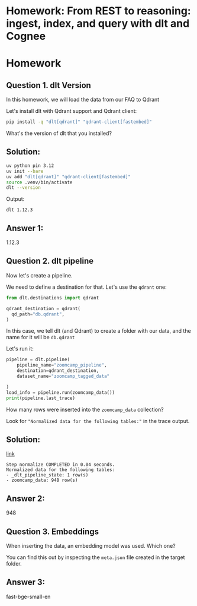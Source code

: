 # Homework: From REST to reasoning: ingest, index, and query with dlt and Cognee

# Homework

## Question 1. dlt Version

In this homework, we will load the data from our FAQ to Qdrant

Let's install dlt with Qdrant support and Qdrant client:

```bash
pip install -q "dlt[qdrant]" "qdrant-client[fastembed]"
```

What's the version of dlt that you installed?


## Solution:

```bash
uv python pin 3.12
uv init --bare
uv add "dlt[qdrant]" "qdrant-client[fastembed]"
source .venv/bin/activate 
dlt --version  
```

Output:

```
dlt 1.12.3
```

## Answer 1:

1.12.3

## Question 2. dlt pipeline

Now let's create a pipeline. 

We need to define a destination for that. Let's use the `qdrant` one:

```python
from dlt.destinations import qdrant

qdrant_destination = qdrant(
  qd_path="db.qdrant", 
)
```

In this case, we tell dlt (and Qdrant) to create a folder with
our data, and the name for it will be `db.qdrant`

Let's run it:

```python
pipeline = dlt.pipeline(
    pipeline_name="zoomcamp_pipeline",
    destination=qdrant_destination,
    dataset_name="zoomcamp_tagged_data"

)
load_info = pipeline.run(zoomcamp_data())
print(pipeline.last_trace)
```

How many rows were inserted into the `zoomcamp_data` collection?

Look for `"Normalized data for the following tables:"` in the trace output.

## Solution:

[link](main.ipynb)

```
Step normalize COMPLETED in 0.04 seconds.
Normalized data for the following tables:
- _dlt_pipeline_state: 1 row(s)
- zoomcamp_data: 948 row(s)
```

## Answer 2:

948

## Question 3. Embeddings

When inserting the data, an embedding model was used. Which one?

You can find this out by inspecting the `meta.json` file created
in the target folder.

## Answer 3:

fast-bge-small-en